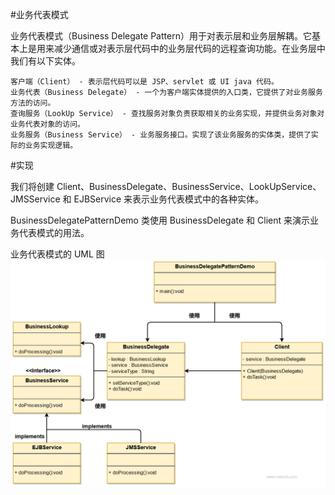 #业务代表模式

业务代表模式（Business Delegate Pattern）用于对表示层和业务层解耦。它基本上是用来减少通信或对表示层代码中的业务层代码的远程查询功能。在业务层中我们有以下实体。

    客户端（Client） - 表示层代码可以是 JSP、servlet 或 UI java 代码。
    业务代表（Business Delegate） - 一个为客户端实体提供的入口类，它提供了对业务服务方法的访问。
    查询服务（LookUp Service） - 查找服务对象负责获取相关的业务实现，并提供业务对象对业务代表对象的访问。
    业务服务（Business Service） - 业务服务接口。实现了该业务服务的实体类，提供了实际的业务实现逻辑。

#实现

我们将创建 Client、BusinessDelegate、BusinessService、LookUpService、JMSService 和 EJBService 来表示业务代表模式中的各种实体。

BusinessDelegatePatternDemo 类使用 BusinessDelegate 和 Client 来演示业务代表模式的用法。

业务代表模式的 UML 图
![](../image/businessDelegatePattern.png)